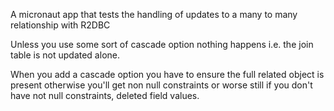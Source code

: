 A micronaut app that tests the handling of updates to a many to many relationship with R2DBC

Unless you use some sort of cascade option nothing happens i.e. the join table is not updated alone.

When you add a cascade option you have to ensure the full related object is present otherwise you'll get non null constraints or worse still if you don't have not null constraints, deleted field values.